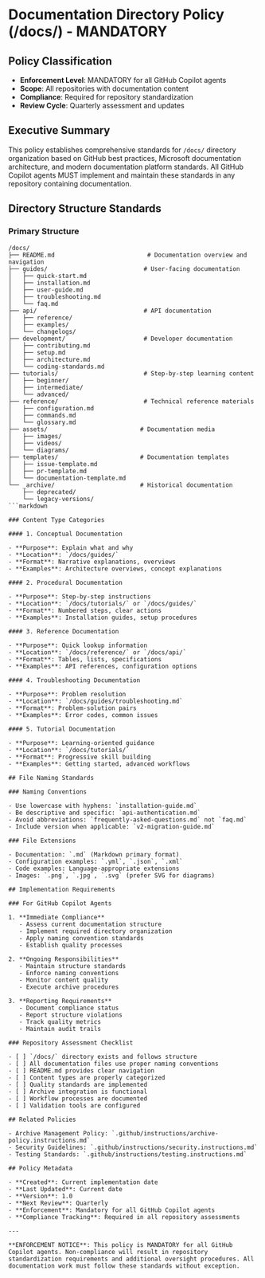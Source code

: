 # Documentation Directory Policy (/docs/) - MANDATORY

## Policy Classification

- **Enforcement Level**: MANDATORY for all GitHub Copilot agents
- **Scope**: All repositories with documentation content
- **Compliance**: Required for repository standardization
- **Review Cycle**: Quarterly assessment and updates

## Executive Summary

This policy establishes comprehensive standards for `/docs/` directory organization based on GitHub best practices, Microsoft documentation architecture, and modern documentation platform standards. All GitHub Copilot agents MUST implement and maintain these standards in any repository containing documentation.

## Directory Structure Standards

### Primary Structure

```text
/docs/
├── README.md                          # Documentation overview and navigation
├── guides/                           # User-facing documentation
│   ├── quick-start.md
│   ├── installation.md
│   ├── user-guide.md
│   ├── troubleshooting.md
│   └── faq.md
├── api/                              # API documentation
│   ├── reference/
│   ├── examples/
│   └── changelogs/
├── development/                      # Developer documentation
│   ├── contributing.md
│   ├── setup.md
│   ├── architecture.md
│   └── coding-standards.md
├── tutorials/                        # Step-by-step learning content
│   ├── beginner/
│   ├── intermediate/
│   └── advanced/
├── reference/                        # Technical reference materials
│   ├── configuration.md
│   ├── commands.md
│   └── glossary.md
├── assets/                          # Documentation media
│   ├── images/
│   ├── videos/
│   └── diagrams/
├── templates/                       # Documentation templates
│   ├── issue-template.md
│   ├── pr-template.md
│   └── documentation-template.md
└── _archive/                        # Historical documentation
    ├── deprecated/
    └── legacy-versions/
```markdown

### Content Type Categories

#### 1. Conceptual Documentation

- **Purpose**: Explain what and why
- **Location**: `/docs/guides/`
- **Format**: Narrative explanations, overviews
- **Examples**: Architecture overviews, concept explanations

#### 2. Procedural Documentation

- **Purpose**: Step-by-step instructions
- **Location**: `/docs/tutorials/` or `/docs/guides/`
- **Format**: Numbered steps, clear actions
- **Examples**: Installation guides, setup procedures

#### 3. Reference Documentation

- **Purpose**: Quick lookup information
- **Location**: `/docs/reference/` or `/docs/api/`
- **Format**: Tables, lists, specifications
- **Examples**: API references, configuration options

#### 4. Troubleshooting Documentation

- **Purpose**: Problem resolution
- **Location**: `/docs/guides/troubleshooting.md`
- **Format**: Problem-solution pairs
- **Examples**: Error codes, common issues

#### 5. Tutorial Documentation

- **Purpose**: Learning-oriented guidance
- **Location**: `/docs/tutorials/`
- **Format**: Progressive skill building
- **Examples**: Getting started, advanced workflows

## File Naming Standards

### Naming Conventions

- Use lowercase with hyphens: `installation-guide.md`
- Be descriptive and specific: `api-authentication.md`
- Avoid abbreviations: `frequently-asked-questions.md` not `faq.md`
- Include version when applicable: `v2-migration-guide.md`

### File Extensions

- Documentation: `.md` (Markdown primary format)
- Configuration examples: `.yml`, `.json`, `.xml`
- Code examples: Language-appropriate extensions
- Images: `.png`, `.jpg`, `.svg` (prefer SVG for diagrams)

## Implementation Requirements

### For GitHub Copilot Agents

1. **Immediate Compliance**
   - Assess current documentation structure
   - Implement required directory organization
   - Apply naming convention standards
   - Establish quality processes

2. **Ongoing Responsibilities**
   - Maintain structure standards
   - Enforce naming conventions
   - Monitor content quality
   - Execute archive procedures

3. **Reporting Requirements**
   - Document compliance status
   - Report structure violations
   - Track quality metrics
   - Maintain audit trails

### Repository Assessment Checklist

- [ ] `/docs/` directory exists and follows structure
- [ ] All documentation files use proper naming conventions
- [ ] README.md provides clear navigation
- [ ] Content types are properly categorized
- [ ] Quality standards are implemented
- [ ] Archive integration is functional
- [ ] Workflow processes are documented
- [ ] Validation tools are configured

## Related Policies

- Archive Management Policy: `.github/instructions/archive-policy.instructions.md`
- Security Guidelines: `.github/instructions/security.instructions.md`
- Testing Standards: `.github/instructions/testing.instructions.md`

## Policy Metadata

- **Created**: Current implementation date
- **Last Updated**: Current date
- **Version**: 1.0
- **Next Review**: Quarterly
- **Enforcement**: Mandatory for all GitHub Copilot agents
- **Compliance Tracking**: Required in all repository assessments

---

**ENFORCEMENT NOTICE**: This policy is MANDATORY for all GitHub Copilot agents. Non-compliance will result in repository standardization requirements and additional oversight procedures. All documentation work must follow these standards without exception.
